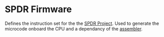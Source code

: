# SPDR Firmware
Defines the instruction set for the the [SPDR Project](https://github.com/Sockyman/spdr-project).
Used to generate the microcode onboard the CPU and a dependancy of the [assembler](https://github.com/Sockyman/aspdr).
